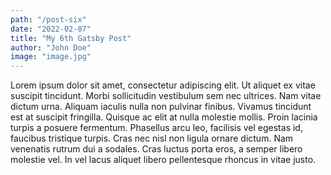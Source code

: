 ```yaml
---
path: "/post-six"
date: "2022-02-07"
title: "My 6th Gatsby Post"
author: "John Doe"
image: "image.jpg"
---
```


Lorem ipsum dolor sit amet, consectetur adipiscing elit. Ut aliquet ex vitae suscipit tincidunt. Morbi sollicitudin vestibulum sem nec ultrices. Nam vitae dictum urna. Aliquam iaculis nulla non pulvinar finibus. Vivamus tincidunt est at suscipit fringilla. Quisque ac elit at nulla molestie mollis. Proin lacinia turpis a posuere fermentum. Phasellus arcu leo, facilisis vel egestas id, faucibus tristique turpis. Cras nec nisl non ligula ornare dictum. Nam venenatis rutrum dui a sodales. Cras luctus porta eros, a semper libero molestie vel. In vel lacus aliquet libero pellentesque rhoncus in vitae justo.